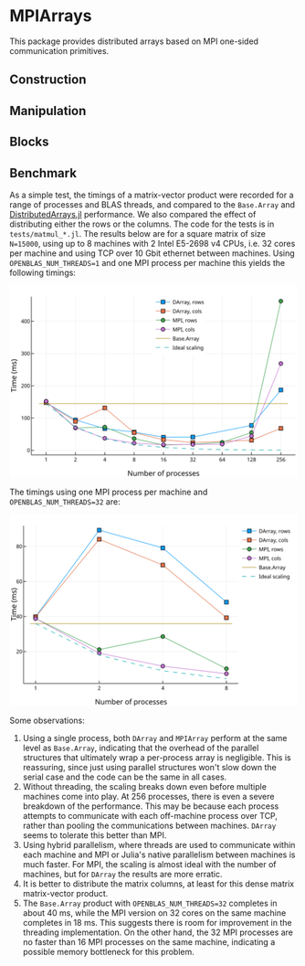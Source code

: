<script src="/Users/bjanssens/.julia/v0.6/PlotlyJS/assets/plotly-latest.min.js">

</script>


# MPIArrays

This package provides distributed arrays based on MPI one-sided communication primitives.

## Construction

## Manipulation

## Blocks

## Benchmark

As a simple test, the timings of a matrix-vector product were recorded for a range of processes and BLAS threads, and compared to the `Base.Array` and [DistributedArrays.jl](https://github.com/JuliaParallel/DistributedArrays.jl) performance. We also compared the effect of distributing either the rows or the columns. The code for the tests is in `tests/matmul_*.jl`. The results below are for a square matrix of size `N=15000`, using up to 8 machines with 2 Intel E5-2698 v4 CPUs, i.e. 32 cores per machine and using TCP over 10 Gbit ethernet between machines. Using `OPENBLAS_NUM_THREADS=1` and one MPI process per machine this yields the following timings:

![Single-threaded](benchmarks/singlethread.svg "One thread per process")

The timings using one MPI process per machine and `OPENBLAS_NUM_THREADS=32` are:

![Multi-threaded](benchmarks/multithread.svg "32 threads per process")

Some observations:
1. Using a single process, both `DArray` and `MPIArray` perform at the same level as `Base.Array`, indicating that the overhead of the parallel structures that ultimately wrap a per-process array is negligible. This is reassuring, since just using parallel structures won't slow down the serial case and the code can be the same in all cases.
2. Without threading, the scaling breaks down even before multiple machines come into play. At 256 processes, there is even a severe breakdown of the performance. This may be because each process attempts to communicate with each off-machine process over TCP, rather than pooling the communications between machines. `DArray` seems to tolerate this better than MPI.
3. Using hybrid parallelism, where threads are used to communicate within each machine and MPI or Julia's native parallelism between machines is much faster. For MPI, the scaling is almost ideal with the number of machines, but for `DArray` the results are more erratic.
4. It is better to distribute the matrix columns, at least for this dense matrix matrix-vector product.
5. The `Base.Array` product with `OPENBLAS_NUM_THREADS=32` completes in about 40 ms, while the MPI version on 32 cores on the same machine completes in 18 ms. This suggests there is room for improvement in the threading implementation. On the other hand, the 32 MPI processes are no faster than 16 MPI processes on the same machine, indicating a possible memory bottleneck for this problem.
